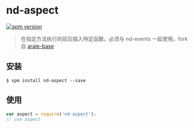 # nd-aspect

[![spm version](http://spm.crossjs.com/badge/nd-aspect)](http://spm.crossjs.com/package/nd-aspect)

> 在指定方法执行的前后插入特定函数，必须与 nd-events 一起使用。fork 自 [arale-base](https://github.com/aralejs/base)

## 安装

```
$ spm install nd-aspect --save
```

## 使用

```js
var aspect = require('nd-aspect');
// use aspect
```
